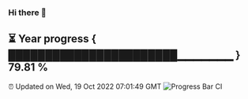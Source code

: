 ### Hi there 👋
⏳ Year progress { ███████████████████████▁▁▁▁▁▁▁ } 79.81 %
---
⏰ Updated on Wed, 19 Oct 2022 07:01:49 GMT
![Progress Bar CI](https://github.com/liununu/liununu/workflows/Progress%20Bar%20CI/badge.svg)
